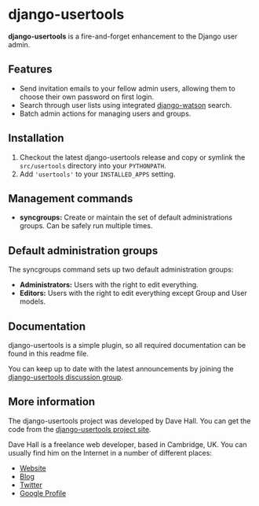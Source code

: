 django-usertools
================

**django-usertools** is a fire-and-forget enhancement to the Django user admin.


Features
--------

* Send invitation emails to your fellow admin users, allowing them to choose their own password on first login.
* Search through user lists using integrated [django-watson](https://github.com/etianen/django-watson) search.
* Batch admin actions for managing users and groups.


Installation
------------

1.  Checkout the latest django-usertools release and copy or symlink the `src/usertools` directory into your `PYTHONPATH`.
2.  Add `'usertools'` to your `INSTALLED_APPS` setting.


Management commands
-------------------

*   **syncgroups:** Create or maintain the set of default administrations groups. Can be safely run multiple times.


Default administration groups
-----------------------------

The syncgroups command sets up two default administration groups:

*   **Administrators:** Users with the right to edit everything.
*   **Editors:** Users with the right to edit everything except Group and User models.


Documentation
-------------

django-usertools is a simple plugin, so all required documentation can be found in this readme file.

You can keep up to date with the latest announcements by joining the
[django-usertools discussion group][].

[django-usertools discussion group]: http://groups.google.com/group/django-usertools
    "django-usertools Google Group"

    
More information
----------------

The django-usertools project was developed by Dave Hall. You can get the code
from the [django-usertools project site][].

[django-usertools project site]: http://github.com/etianen/django-usertools
    "django-usertools on GitHub"
    
Dave Hall is a freelance web developer, based in Cambridge, UK. You can usually
find him on the Internet in a number of different places:

*   [Website](http://www.etianen.com/ "Dave Hall's homepage")
*   [Blog](http://www.etianen.com/blog/developers/ "Dave Hall's blog")
*   [Twitter](http://twitter.com/etianen "Dave Hall on Twitter")
*   [Google Profile](http://www.google.com/profiles/david.etianen "Dave Hall's Google profile")